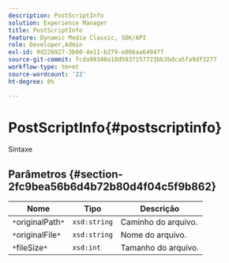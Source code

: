 ```yaml
---
description: PostScriptInfo
solution: Experience Manager
title: PostScriptInfo
feature: Dynamic Media Classic, SDK/API
role: Developer,Admin
exl-id: 9d226927-3b00-4e11-b279-e866aa649477
source-git-commit: fcda99340a18d5037157723bb3bdca5fa9df3277
workflow-type: tm+mt
source-wordcount: '22'
ht-degree: 0%

---
```


# PostScriptInfo{#postscriptinfo}

Sintaxe

## Parâmetros {#section-2fc9bea56b6d4b72b80d4f04c5f9b862}

| Nome | Tipo | Descrição |
|---|---|---|
| `*`originalPath`*` | `xsd:string` | Caminho do arquivo. |
| `*`originalFile`*` | `xsd:string` | Nome do arquivo. |
| `*`fileSize`*` | `xsd:int` | Tamanho do arquivo. |
